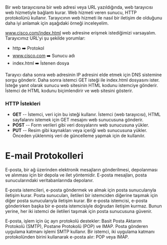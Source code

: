 Bir web tarayıcısına bir web adresi veya URL yazıldığında, web tarayıcısı web hizmetiyle bağlantı kurar. Web hizmeti veren sunucu, HTTP protokolünü kullanır. Tarayıcının web hizmeti ile nasıl bir iletişim de olduğunu daha iyi anlamak için aşağıdaki örneği inceleyelim.

www.cisco.com/index.html web adresine erişmek istediğimizi varsayalım. Tarayıcımız URL'yi şu şekilde yorumlar:

- http ➡️ Protokol
- www.cisco.com ➡️ Sunucu adı
- index.html ➡️ İstenen dosya

Tarayıcı daha sonra web adresinin IP adresini elde etmek için DNS sistemine sorgu gönderir. Daha sonra istemci GET isteği ile index.html dosyasını ister. İsteğe yanıt olarak sunucu web sitesinin HTML kodunu istemciye gönderir. İstemci de HTML kodunu biçimlendirir ve web sitesini gösterir. 

### HTTP İstekleri
- **GET** -- İstemci, veri için bu isteği kullanır. İstemci (web tarayıcısı), HTML sayfalarını istemek için GET mesajını web sunucusuna gönderir.
- **POST** -- Form verileri gibi veri dosyalarını web sunucusuna yükler.
- **PUT** -- Resim gibi kaynakları veya içeriği web sunucusuna yükler. Önceden yüklenmiş veri de güncelleme yapmak için de kullanılır.

# E-mail Protokolleri

E-posta, bir ağ üzerinden elektronik mesajların gönderilmesi, depolanması ve alınması için bir depola ve ilet yöntemidir. E-posta mesajları, posta sunucularındaki veritabanlarında depolanır.

E-posta istemcileri, e-posta göndermek ve almak için posta sunucularıyla iletişim kurar. Posta sunucuları, iletileri bir istemciden diğerine taşımak için diğer posta sunucularıyla iletişim kurar. Bir e-posta istemcisi, e-posta gönderirken başka bir e-posta istemcisiyle doğrudan iletişim kurmaz. Bunun yerine, her iki istemci de iletileri taşımak için posta sunucusuna güvenir.

E-posta, işlem için üç ayrı protokolü destekler: Basit Posta Aktarım Protokolü (SMTP), Postane Protokolü (POP) ve IMAP. Posta gönderen uygulama katmanı işlemi SMTP kullanır. Bir istemci, iki uygulama katmanı protokolünden birini kullanarak e-posta alır: POP veya IMAP.





